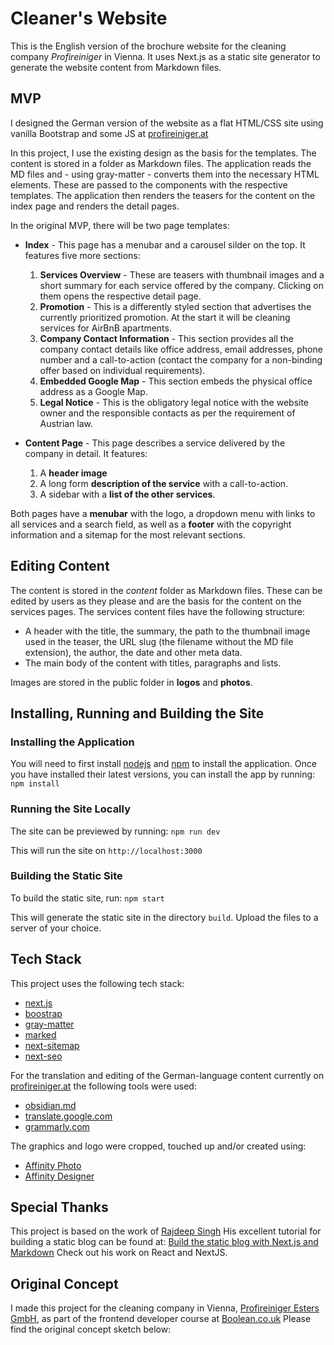 # Cleaner's Website 

This is the English version of the brochure website for the cleaning company _Profireiniger_ in Vienna. It uses Next.js as a static site generator to generate the website content from Markdown files.


## MVP
I designed the German version of the website as a flat HTML/CSS site using vanilla Bootstrap and some JS at [profireiniger.at](https://profireiniger.at)

In this project, I use the existing design as the basis for the templates. The content is stored in a folder as Markdown files. The application reads the MD files and - using gray-matter - converts them into the necessary HTML elements. These are passed to the components with the respective templates. The application then renders the teasers for the content on the index page and renders the detail pages.

In the original MVP, there will be two page templates:
- **Index** - This page has a menubar and a carousel silder on the top. It features five more sections:
	1. **Services Overview** - These are teasers with thumbnail images and a short summary for each service offered by the company. Clicking on them opens the respective detail page.
	2. **Promotion** - This is a differently styled section that advertises the currently prioritized promotion. At the start it will be cleaning services for AirBnB apartments.
	3. **Company Contact Information** - This section provides all the company contact details like office address, email addresses, phone number and a call-to-action (contact the company for a non-binding offer based on individual requirements).
	4. **Embedded Google Map** - This section embeds the physical office address as a Google Map.
	5. **Legal Notice** - This is the obligatory legal notice with the website owner and the responsible contacts as per the requirement of Austrian law.

- **Content Page** - This page describes a service delivered by the company in detail. It features:
	1. A **header image**
	2. A long form **description of the service** with a call-to-action.
	3. A sidebar with a **list of the other services**.

Both pages have a **menubar** with the logo, a dropdown menu with links to all services and a search field, as well as a **footer** with the copyright information and a sitemap for the most relevant sections.

## Editing Content
The content is stored in the _content_ folder as Markdown files. These can be edited by users as they please and are the basis for the content on the services pages.
The services content files have the following structure:
- A header with the title, the summary, the path to the thumbnail image used in the teaser, the URL slug (the filename without the MD file extension), the author, the date and other meta data.
- The main body of the content with titles, paragraphs and lists.

Images are stored in the public folder in **logos** and **photos**.

## Installing, Running and Building the Site

### Installing the Application
You  will need to first install [nodejs](https://nodejs.org/en/) and [npm](https://www.npmjs.com/) to install the application. Once you have installed their latest versions, you can install the app by running:
``npm install``

### Running the Site Locally
The site can be previewed by running:
``npm run dev``

This will run the site on `http://localhost:3000`

### Building the Static Site
To build the static site, run:
`npm start`

This will generate the static site in the directory `build`. Upload the files to a server of your choice.

## Tech Stack
This project uses the following tech stack:
- [next.js](https://nextjs.org/)
- [boostrap](https://getbootstrap.com/)
- [gray-matter](https://www.npmjs.com/package/gray-matter)
- [marked](https://www.npmjs.com/package/marked)
- [next-sitemap](https://www.npmjs.com/package/next-sitemap)
- [next-seo](https://www.npmjs.com/package/next-seo)

For the translation and editing of the German-language content currently on [profireiniger.at](https://profireiniger.at) the following tools were used:
- [obsidian.md](https://obsidian.md/)
- [translate.google.com](https://translate.google.com/)
- [grammarly.com](https://app.grammarly.com/)

The graphics and logo were cropped, touched up and/or created using:
- [Affinity Photo](https://affinity.serif.com/en-gb/photo/)
- [Affinity Designer](https://affinity.serif.com/en-gb/designer/)

## Special Thanks
This project is based on the work of [Rajdeep Singh](https://medium.com/@officialrajdeepsingh)
His excellent tutorial for building a static blog can be found at: [Build the static blog with Next.js and Markdown](https://medium.com/nextjs/build-the-static-blog-with-next-js-and-markdown-59576c75fbf2)
Check out his work on React and NextJS.

## Original Concept
I made this project for the cleaning company in Vienna, [Profireiniger Esters GmbH](https://profireiniger.at), as part of the frontend developer course at [Boolean.co.uk](https://boolean.co.uk/)
Please find the original concept sketch below:
